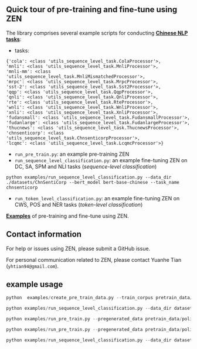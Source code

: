 ## Quick tour of pre-training and fine-tune using ZEN

The library comprises several example scripts for conducting [**Chinese NLP tasks**](/datasets):

- tasks:
```
{'cola': <class 'utils_sequence_level_task.ColaProcessor'>, 
'mnli': <class 'utils_sequence_level_task.MnliProcessor'>, 
'mnli-mm': <class 'utils_sequence_level_task.MnliMismatchedProcessor'>, 
'mrpc': <class 'utils_sequence_level_task.MrpcProcessor'>, 
'sst-2': <class 'utils_sequence_level_task.Sst2Processor'>, 
'qqp': <class 'utils_sequence_level_task.QqpProcessor'>, 
'qnli': <class 'utils_sequence_level_task.QnliProcessor'>, 
'rte': <class 'utils_sequence_level_task.RteProcessor'>, 
'wnli': <class 'utils_sequence_level_task.WnliProcessor'>, 
'xnli': <class 'utils_sequence_level_task.XnliProcessor'>, 
'fudansmall': <class 'utils_sequence_level_task.FudansmallProcessor'>, 
'fudanlarge': <class 'utils_sequence_level_task.FudanlargeProcessor'>, 
'thucnews': <class 'utils_sequence_level_task.ThucnewsProcessor'>, 
'chnsenticorp': <class 'utils_sequence_level_task.ChnsenticorpProcessor'>, 
'lcqmc': <class 'utils_sequence_level_task.LcqmcProcessor'>}
```

- `run_pre_train.py`: an example pre-training ZEN
- `run_sequence_level_classification.py`: an example fine-tuning ZEN on DC, SA, SPM and NLI tasks (*sequence-level classification*)

```
python examples/run_sequence_level_classification.py --data_dir ./datasets/ChnSentiCorp --bert_model bert-base-chinese --task_name chnsenticorp
```


- `run_token_level_classification.py`: an example fine-tuning ZEN on CWS, POS and NER tasks (*token-level classification*)


[**Examples**](/examples) of pre-training and fine-tune using ZEN.


## Contact information

For help or issues using ZEN, please submit a GitHub issue.

For personal communication related to ZEN, please contact Yuanhe Tian (`yhtian94@gmail.com`).

## example usage
```python
python  examples/create_pre_train_data.py --train_corpus pretrain_data/policy/policy_single_sentence.txt --output_dir pretrain_data/policy/pretrain_data_e10 --bert_model models/test_ZEN_pretrain_base --epochs_to_generate 10

python examples/run_sequence_level_classification.py --data_dir datasets/ChnSentiCorp --bert_model models/test_output/zen0317092603_epoch_2/ --task_name chnsenticorp --num_train_epochs 3

python examples/run_pre_train.py --pregenerated_data pretrain_data/policy/pretrain_data --output_dir models/test_output --bert_model models/test_ZEN_pretrain_base

python examples/run_pre_train.py --pregenerated_data pretrain_data/policy/pretrain_data --output_dir models/pretrained+gate-jieba/ --bert_model models/test_zen

python examples/run_sequence_level_classification.py --data_dir datasets/policy_SM --bert_model models/pretrained+gate-jieba/ --task_name lcqmc --do_train --do_eval
```